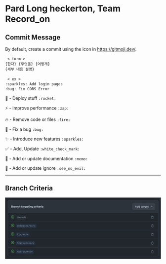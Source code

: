 # Pard Long heckerton, Team Record_on

## Commit Message
By default, create a commit using the icon in https://gitmoji.dev/.

```
 < form >
{한다} {무엇을} {어떻게}
{세부 내용 설명}

 < ex >
:sparkles: Add login pages
:bug: Fix CORS Error
```

🚀 - Deploy stuff `:rocket:`

⚡ - Improve performance `:zap:`

🔥 - Remove code or files `:fire:`

🐛 - Fix a bug `:bug:`

✨ - Introduce new features `:sparkles:`

✅ - Add, Update `:white_check_mark:`

📝 - Add or update documentation `:memo:`

🙈 - Add or update ignore `:see_no_evil:`

----

## Branch Criteria

<img src="./asset/images/Branch_Citeria.png">